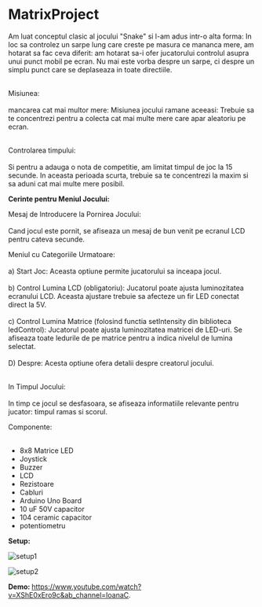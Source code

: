 # MatrixProject

Am luat conceptul clasic al jocului "Snake" si l-am adus intr-o alta forma:
In loc sa controlez un sarpe lung care creste pe masura ce mananca mere, am hotarat sa fac ceva diferit: am hotarat sa-i ofer jucatorului controlul asupra unui punct mobil pe ecran. Nu mai este vorba despre un sarpe, ci despre un simplu punct care se deplaseaza in toate directiile. <br></br>

Misiunea:<br></br> mancarea cat mai multor mere:
Misiunea jocului ramane aceeasi: Trebuie sa te concentrezi pentru a colecta cat mai multe mere care apar aleatoriu pe ecran. <br></br>

Controlarea timpului:<br></br>
Si pentru a adauga o nota de competitie, am limitat timpul de joc la 15 secunde. In aceasta perioada scurta, trebuie sa te concentrezi la maxim si sa aduni cat mai multe mere posibil.

<strong>Cerinte pentru Meniul Jocului:</strong> 

Mesaj de Introducere la Pornirea Jocului:<br></br>
Cand jocul este pornit, se afiseaza un mesaj de bun venit pe ecranul LCD pentru cateva secunde. 

Meniul cu Categoriile Urmatoare:<br></br>
a) Start Joc: Aceasta optiune permite jucatorului sa inceapa jocul. <br></br>
b) Control Lumina LCD (obligatoriu): Jucatorul poate ajusta luminozitatea ecranului LCD. Aceasta ajustare trebuie sa afecteze un fir LED conectat direct la 5V. <br></br>
c) Control Lumina Matrice (folosind functia setIntensity din biblioteca ledControl): Jucatorul poate ajusta luminozitatea matricei de LED-uri. Se afiseaza toate ledurile de pe matrice pentru a indica nivelul de lumina selectat. <br></br>
D) Despre: Acesta optiune ofera detalii despre creatorul jocului.<br></br>

In Timpul Jocului:<br></br>
In timp ce jocul se desfasoara, se afiseaza informatiile relevante pentru jucator: timpul ramas si scorul.

Componente:<br></br>
* 8x8 Matrice LED
* Joystick
* Buzzer
* LCD
* Rezistoare
* Cabluri
* Arduino Uno Board
* 10 uF 50V capacitor
* 104 ceramic capacitor
* potentiometru

<strong>Setup: </strong> 

![setup1](https://github.com/CilteaIoana/MatrixProject/assets/115061960/b0ebdbe0-bfe4-469b-bddb-3c72cc085959)

![setup2](https://github.com/CilteaIoana/MatrixProject/assets/115061960/081a8961-f1ae-480f-9875-19c99766639e)

<strong>Demo: </strong> 
https://www.youtube.com/watch?v=XShE0xEro9c&ab_channel=IoanaC.
